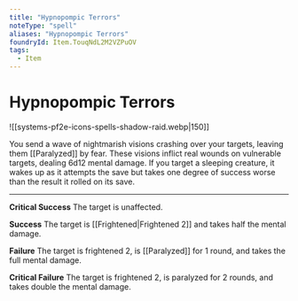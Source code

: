 ```yaml
---
title: "Hypnopompic Terrors"
noteType: "spell"
aliases: "Hypnopompic Terrors"
foundryId: Item.TouqNdL2M2VZPuOV
tags:
  - Item
---
```


# Hypnopompic Terrors
![[systems-pf2e-icons-spells-shadow-raid.webp|150]]

You send a wave of nightmarish visions crashing over your targets, leaving them [[Paralyzed]] by fear. These visions inflict real wounds on vulnerable targets, dealing 6d12 mental damage. If you target a sleeping creature, it wakes up as it attempts the save but takes one degree of success worse than the result it rolled on its save.

* * *

**Critical Success** The target is unaffected.

**Success** The target is [[Frightened|Frightened 2]] and takes half the mental damage.

**Failure** The target is frightened 2, is [[Paralyzed]] for 1 round, and takes the full mental damage.

**Critical Failure** The target is frightened 2, is paralyzed for 2 rounds, and takes double the mental damage.
